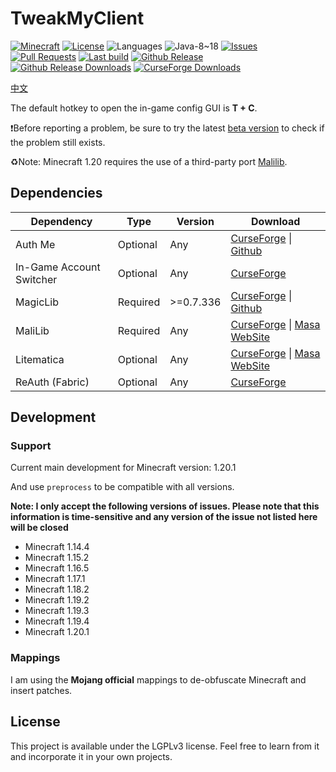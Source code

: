 # TweakMyClient

[![Minecraft](http://cf.way2muchnoise.eu/versions/Minecraft_478757_all.svg?badge_style=flat)](https://www.curseforge.com/minecraft/mc-mods/tweakmyclient/files)
[![License](https://img.shields.io/github/license/Hendrix-Shen/Tweak-My-Client?label=License&style=flat-square)](https://github.com/Hendrix-Shen/Tweak-My-Client/blob/master/LICENSE)
![Languages](https://img.shields.io/github/languages/top/Hendrix-Shen/Tweak-My-Client?style=flat-square)
![Java-8~18](https://img.shields.io/badge/Java-8%20%7C%209%20%7C%2010%20%7C%2011%20%7C%2012%20%7C%2013%20%7C%2014%20%7C%2015%20%7C%2016%20%7C%2017%20%7C%2018-orange?style=flat-square)
[![Issues](https://img.shields.io/github/issues/Hendrix-Shen/Tweak-My-Client?label=Issuess&style=flat-square)](https://github.com/Hendrix-Shen/Tweak-My-Client/issues)
[![Pull Requests](https://img.shields.io/github/issues-pr/Hendrix-Shen/Tweak-My-Client?label=Pull%20Requests&style=flat-square)](https://github.com/Hendrix-Shen/Tweak-My-Client/pulls)
[![Last build](https://img.shields.io/github/actions/workflow/status/Hendrix-Shen/Tweak-My-Client/CI.yml?label=Last%20build&style=flat-square&branch=dev)](https://github.com/Hendrix-Shen/Tweak-My-Client/actions/workflows/CI.yml)
[![Github Release](https://img.shields.io/github/v/release/Hendrix-Shen/Tweak-My-Client?label=Github%20Release&style=flat-square)](https://github.com/Hendrix-Shen/Tweak-My-Client/releases)
[![Github Release Downloads](https://img.shields.io/github/downloads/Hendrix-Shen/Tweak-My-Client/total?label=Github%20Release%20Downloads&style=flat-square)](https://github.com/Hendrix-Shen/Tweak-My-Client/releases)
[![CurseForge Downloads](http://cf.way2muchnoise.eu/478757.svg?badge_style=flat)](https://www.curseforge.com/minecraft/mc-mods/tweakmyclient)

[中文](./README_ZH_CN.md)

The default hotkey to open the in-game config GUI is **T + C**.

❗Before reporting a problem, be sure to try the latest [beta version](https://github.com/Hendrix-Shen/Tweak-My-Client/releases) to check if the problem still exists.

♻️Note: Minecraft 1.20 requires the use of a third-party port [Malilib](https://github.com/Nyan-Work/malilib/releases/tag/1.20).

## Dependencies

| Dependency               | Type     | Version    | Download                                                                                                                                           |
|--------------------------|----------|------------|----------------------------------------------------------------------------------------------------------------------------------------------------|
| Auth Me                  | Optional | Any        | [CurseForge](https://www.curseforge.com/minecraft/mc-mods/auth-me) &#124; [Github](https://github.com/axieum/authme)                               |
| In-Game Account Switcher | Optional | Any        | [CurseForge](https://www.curseforge.com/minecraft/mc-mods/in-game-account-switcher)                                                                |
| MagicLib                 | Required | \>=0.7.336 | [CurseForge](https://www.curseforge.com/minecraft/mc-mods/magiclib) &#124; [Github](https://github.com/Hendrix-Shen/MagicLib)                      |
| MaliLib                  | Required | Any        | [CurseForge](https://www.curseforge.com/minecraft/mc-mods/malilib) &#124; [Masa WebSite](https://masa.dy.fi/mcmods/client_mods/?mod=malilib)       |
| Litematica               | Optional | Any        | [CurseForge](https://www.curseforge.com/minecraft/mc-mods/litematica) &#124; [Masa WebSite](https://masa.dy.fi/mcmods/client_mods/?mod=litematica) |
| ReAuth (Fabric)          | Optional | Any        | [CurseForge](https://www.curseforge.com/minecraft/mc-mods/reauth-fabric)                                                                           |

## Development

### Support

Current main development for Minecraft version: 1.20.1

And use `preprocess` to be compatible with all versions.

**Note: I only accept the following versions of issues. Please note that this information is time-sensitive and any version of the issue not listed here will be closed**

- Minecraft 1.14.4
- Minecraft 1.15.2
- Minecraft 1.16.5
- Minecraft 1.17.1
- Minecraft 1.18.2
- Minecraft 1.19.2
- Minecraft 1.19.3
- Minecraft 1.19.4
- Minecraft 1.20.1

### Mappings

I am using the **Mojang official** mappings to de-obfuscate Minecraft and insert patches.

## License

This project is available under the LGPLv3 license. Feel free to learn from it and incorporate it in your own projects.
